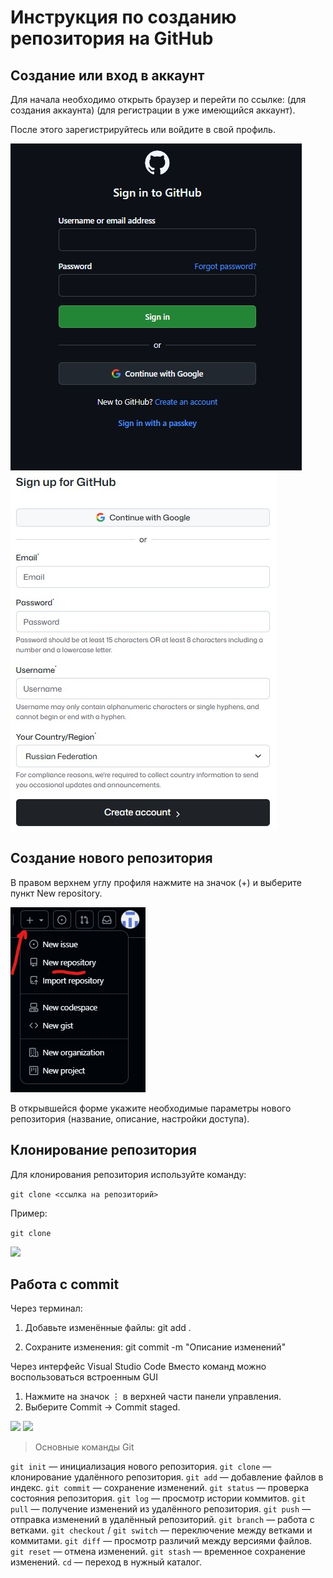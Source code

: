 # Инструкция по созданию репозитория на GitHub

## Создание или вход в аккаунт

Для начала необходимо открыть браузер и перейти по ссылке: [](https://github.com/signup) (для создания аккаунта) [](https://github.com/login) (для регистрации в уже имеющийся аккаунт).

После этого зарегистрируйтесь или войдите в свой профиль.

![](https://github.com/fwefwal/htotototo/blob/main/kartinka1.jpg)
![](https://github.com/fwefwal/htotototo/blob/main/kartinka2.jpg)

## Создание нового репозитория

В правом верхнем углу профиля нажмите на значок (+) и выберите пункт New repository.

![](https://github.com/fwefwal/htotototo/blob/main/kartinka3.jpg)

В открывшейся форме укажите необходимые параметры нового репозитория (название, описание, настройки доступа).
 

## Клонирование репозитория

Для клонирования репозитория используйте команду:

```git clone <ссылка на репозиторий>```


Пример:

```git clone```
[](https://github.com/username/project.git)


![](https://github.com/fwefwal/htotototo/blob/main/kartinka4.jpg)

## Работа с commit
Через терминал:
1. Добавьте изменённые файлы:
git add .

2. Сохраните изменения:
git commit -m "Описание изменений"

Через интерфейс Visual Studio Code
Вместо команд можно воспользоваться встроенным GUI

1. Нажмите на значок ⋮ в верхней части панели управления.
2. Выберите Commit → Commit staged.

![](https://github.com/fwefwal/htotototo/blob/main/firstcom.jpg)
![](https://github.com/fwefwal/htotototo/blob/main/savecom.jpg)

> Основные команды Git

```git init``` — инициализация нового репозитория.
```git clone``` — клонирование удалённого репозитория.
```git add``` — добавление файлов в индекс.
```git commit``` — сохранение изменений.
```git status``` — проверка состояния репозитория.
```git log``` — просмотр истории коммитов.
```git pull``` — получение изменений из удалённого репозитория.
```git push``` — отправка изменений в удалённый репозиторий.
```git branch``` — работа с ветками.
```git checkout``` / ```git switch``` — переключение между ветками и коммитами.
```git diff``` — просмотр различий между версиями файлов.
```git reset``` — отмена изменений.
```git stash``` — временное сохранение изменений.
```cd``` — переход в нужный каталог.
